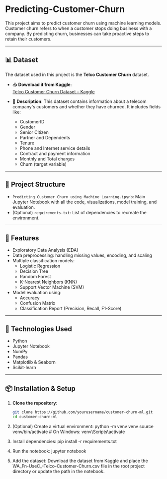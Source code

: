 # Predicting-Customer-Churn

This project aims to predict customer churn using machine learning models. Customer churn refers to when a customer stops doing business with a company. By predicting churn, businesses can take proactive steps to retain their customers.

---

## 📊 Dataset

The dataset used in this project is the **Telco Customer Churn** dataset.

- 📥 **Download it from Kaggle**:  
  [Telco Customer Churn Dataset – Kaggle](https://www.kaggle.com/datasets/blastchar/telco-customer-churn)

- 📝 **Description**:
  This dataset contains information about a telecom company's customers and whether they have churned. It includes fields like:
  - CustomerID
  - Gender
  - Senior Citizen
  - Partner and Dependents
  - Tenure
  - Phone and Internet service details
  - Contract and payment information
  - Monthly and Total charges
  - Churn (target variable)

---

## 📁 Project Structure

- `Predicting_Customer_Churn_using_Machine_Learning.ipynb`: Main Jupyter Notebook with all the code, visualizations, model training, and evaluation.
- (Optional) `requirements.txt`: List of dependencies to recreate the environment.

---

## 🚀 Features

- Exploratory Data Analysis (EDA)
- Data preprocessing: handling missing values, encoding, and scaling
- Multiple classification models:
  - Logistic Regression
  - Decision Tree
  - Random Forest
  - K-Nearest Neighbors (KNN)
  - Support Vector Machine (SVM)
- Model evaluation using:
  - Accuracy
  - Confusion Matrix
  - Classification Report (Precision, Recall, F1-Score)

---

## 🧰 Technologies Used

- Python
- Jupyter Notebook
- NumPy
- Pandas
- Matplotlib & Seaborn
- Scikit-learn

---

## 📦 Installation & Setup

1. **Clone the repository**:

   ```bash
   git clone https://github.com/yourusername/customer-churn-ml.git
   cd customer-churn-ml

2. (Optional) Create a virtual environment:
   python -m venv venv
   source venv/bin/activate      # On Windows: venv\Scripts\activate
3. Install dependencies:
   pip install -r requirements.txt
4. Run the notebook:
   jupyter notebook
5. Add the dataset:
   Download the dataset from Kaggle and place the WA_Fn-UseC_-Telco-Customer-Churn.csv file in the root project directory or update the path in the notebook.
